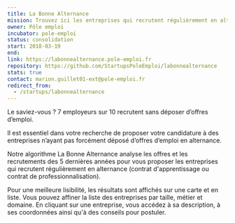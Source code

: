 ```yaml
---
title: La Bonne Alternance
mission: Trouvez ici les entreprises qui recrutent régulièrement en alternance
owner: Pôle emploi
incubator: pole-emploi
status: consolidation
start: 2018-03-19
end:
link: https://labonnealternance.pole-emploi.fr
repository: https://github.com/StartupsPoleEmploi/labonnealternance
stats: true
contact: marion.guillet01-ext@pole-emploi.fr
redirect_from:
  - /startups/labonnealternance
---
```


Le saviez-vous ? 7 employeurs sur 10 recrutent sans déposer d’offres d’emploi.

Il est essentiel dans votre recherche de proposer votre candidature à des entreprises n’ayant pas forcément déposé d’offres d’emploi en alternance.

Notre algorithme La Bonne Alternance analyse les offres et les recrutements des 5 dernières années pour vous proposer les entreprises qui recrutent régulièrement en alternance (contrat d'apprentissage ou contrat de professionnalisation).

Pour une meilleure lisibilité, les résultats sont affichés sur une carte et en liste. Vous pouvez affiner la liste des entreprises par taille, métier et domaine. En cliquant sur une entreprise, vous accédez à sa description, à ses coordonnées ainsi qu'à des conseils pour postuler.
